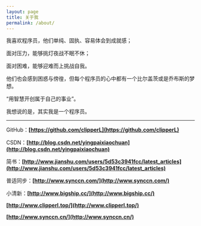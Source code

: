 ```yaml
---
layout: page
title: 关于我
permalink: /about/
---
```


我喜欢程序员，他们单纯、固执、容易体会到成就感；

 面对压力，能够挑灯夜战不眠不休；

面对困难，能够迎难而上挑战自我。 

他们也会感到困惑与傍徨，但每个程序员的心中都有一个比尔盖茨或是乔布斯的梦想。

 “用智慧开创属于自己的事业”。

我想说的是，其实我是一个程序员。

---

GitHub：**[https://github.com/clipperL](https://github.com/clipperL)**

CSDN：**[http://blog.csdn.net/yingpaixiaochuan](http://blog.csdn.net/yingpaixiaochuan)**

简书：**[http://www.jianshu.com/users/5d53c3941fcc/latest_articles](http://www.jianshu.com/users/5d53c3941fcc/latest_articles)**

普适同步：**[http://www.synccn.com/](http://www.synccn.com/)**

小清新：**[http://www.bigship.cc/](http://www.bigship.cc/)**

**[http://www.clipperl.top/](http://www.clipperl.top/)**

**[http://www.synccn.cn/](http://www.synccn.cn/)**